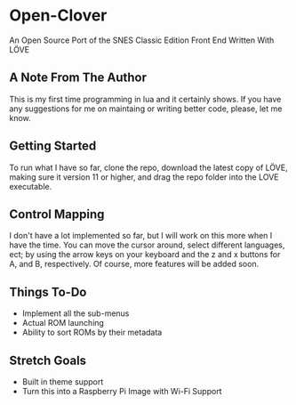 # Open-Clover
An Open Source Port of the SNES Classic Edition Front End Written With LÖVE

## A Note From The Author
This is my first time programming in lua and it certainly shows. If you have any suggestions for me on maintaing or writing better code, please, let me know.

## Getting Started
To run what I have so far, clone the repo, download the latest copy of LÖVE, making sure it version 11 or higher, and drag the repo folder into the LOVE executable.

## Control Mapping
I don't have a lot implemented so far, but I will work on this more when I have the time. You can move the cursor around, select different languages, ect; by using the arrow keys on your keyboard and the z and x buttons for A, and B, respectively. Of course, more features will be added soon.

## Things To-Do
* Implement all the sub-menus
* Actual ROM launching
* Ability to sort ROMs by their metadata


## Stretch Goals
* Built in theme support
* Turn this into a Raspberry Pi Image with Wi-Fi Support
